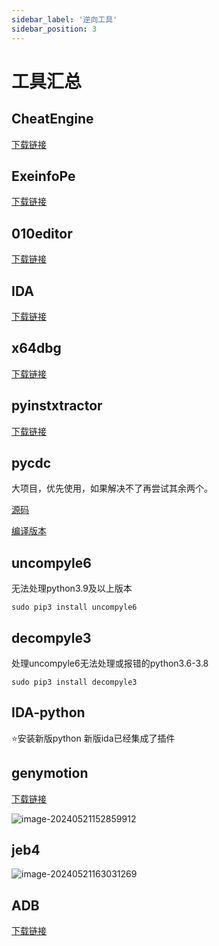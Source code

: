 ```yaml
---
sidebar_label: '逆向工具'
sidebar_position: 3
---
```


# 工具汇总

## CheatEngine

[下载链接](https://down.52pojie.cn/Tools/Debuggers/CheatEngine_v7.5.exe)

## ExeinfoPe

[下载链接](https://down.52pojie.cn/Tools/PEtools/ExeinfoPe.zip)

## 010editor

[下载链接](https://www.ghxi.com/010editor.html)

## IDA

[下载链接](https://down.52pojie.cn/Tools/Disassemblers/IDA_Pro_v8.3_Portable.zip)

## x64dbg

[下载链接](https://down.52pojie.cn/Tools/Debuggers/x64dbg_2024_04-11.zip)

## pyinstxtractor

[下载链接](https://github.com/extremecoders-re/pyinstxtractor)

## pycdc

大项目，优先使用，如果解决不了再尝试其余两个。

[源码](https://github.com/zrax/pycdc)

[编译版本](https://github.com/extremecoders-re/decompyle-builds)

## uncompyle6

无法处理python3.9及以上版本

```
sudo pip3 install uncompyle6
```

## decompyle3

处理uncompyle6无法处理或报错的python3.6-3.8

```
sudo pip3 install decompyle3
```

## IDA-python

:star:安装新版python
新版ida已经集成了插件

## genymotion

[下载链接](https://www.genymotion.com/product-desktop/download/)

![image-20240521152859912](http://image.shangu127.top/img/2024/03/image-20240521152859912.png)

## jeb4

![image-20240521163031269](http://image.shangu127.top/img/2024/03/image-20240521163031269.png)

## ADB

[下载链接](https://adbdownload.com/)
